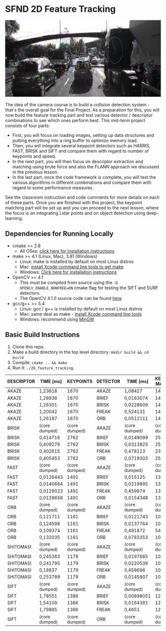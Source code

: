 # SFND 2D Feature Tracking

<img src="images/keypoints.png" width="820" height="248" />

The idea of the camera course is to build a collision detection system - that's the overall goal for the Final Project. As a preparation for this, you will now build the feature tracking part and test various detector / descriptor combinations to see which ones perform best. This mid-term project consists of four parts:

* First, you will focus on loading images, setting up data structures and putting everything into a ring buffer to optimize memory load. 
* Then, you will integrate several keypoint detectors such as HARRIS, FAST, BRISK and SIFT and compare them with regard to number of keypoints and speed. 
* In the next part, you will then focus on descriptor extraction and matching using brute force and also the FLANN approach we discussed in the previous lesson. 
* In the last part, once the code framework is complete, you will test the various algorithms in different combinations and compare them with regard to some performance measures. 

See the classroom instruction and code comments for more details on each of these parts. Once you are finished with this project, the keypoint matching part will be set up and you can proceed to the next lesson, where the focus is on integrating Lidar points and on object detection using deep-learning. 

## Dependencies for Running Locally
* cmake >= 2.8
  * All OSes: [click here for installation instructions](https://cmake.org/install/)
* make >= 4.1 (Linux, Mac), 3.81 (Windows)
  * Linux: make is installed by default on most Linux distros
  * Mac: [install Xcode command line tools to get make](https://developer.apple.com/xcode/features/)
  * Windows: [Click here for installation instructions](http://gnuwin32.sourceforge.net/packages/make.htm)
* OpenCV >= 4.1
  * This must be compiled from source using the `-D OPENCV_ENABLE_NONFREE=ON` cmake flag for testing the SIFT and SURF detectors.
  * The OpenCV 4.1.0 source code can be found [here](https://github.com/opencv/opencv/tree/4.1.0)
* gcc/g++ >= 5.4
  * Linux: gcc / g++ is installed by default on most Linux distros
  * Mac: same deal as make - [install Xcode command line tools](https://developer.apple.com/xcode/features/)
  * Windows: recommend using [MinGW](http://www.mingw.org/)

## Basic Build Instructions

1. Clone this repo.
2. Make a build directory in the top level directory: `mkdir build && cd build`
3. Compile: `cmake .. && make`
4. Run it: `./2D_feature_tracking`.

| DESCRIPTOR | TIME [ms]     | KEYPOINTS     | DETECTOR | TIME [ms]     | KEYPOINT MATCHES | %             | TOTAL TIME [ms] |
|------------|---------------|---------------|----------|---------------|------------------|---------------|-----------------|
| AKAZE      | 1,23618       | 1670          | AKAZE    | 1,08427       | 1491             | 0,892814371   | 2,32045         |
| AKAZE      | 1,28936       | 1670          | BRIEF    | 0,0163074     | 1491             | 0,892814371   | 1,30027         |
| AKAZE      | 1,26301       | 1670          | BRISK    | 0,0228609     | 1491             | 0,892814371   | 1,28588         |
| AKAZE      | 1,20042       | 1670          | FREAK    | 0,524131      | 1491             | 0,892814371   | 1,72455         |
| AKAZE      | 1,26187       | 1670          | ORB      | 0,0512111     | 1491             | 0,892814371   | 1,31308         |
| BRISK      | (core dumped) | (core dumped) | AKAZE    | (core dumped) | (core dumped)    | (core dumped) | (core dumped)   |
| BRISK      | 0,414716      | 2762          | BRIEF    | 0,0149099     | 2508             | 0,908037654   | 0,429626        |
| BRISK      | 0,409279      | 2762          | BRISK    | 0,0313825     | 2508             | 0,908037654   | 0,440661        |
| BRISK      | 0,402615      | 2762          | FREAK    | 0,478113      | 2326             | 0,842143374   | 0,880727        |
| BRISK      | 0,405453      | 2762          | ORB      | 0,0719303     | 2508             | 0,908037654   | 0,477384        |
| FAST       | (core dumped) | (core dumped) | AKAZE    | (core dumped) | (core dumped)    | (core dumped) | (core dumped)   |
| FAST       | 0,0126443     | 1491          | BRIEF    | 0,015125      | 1348             | 0,904091214   | 0,0277693       |
| FAST       | 0,0140664     | 1491          | BRISK    | 0,0219895     | 1348             | 0,904091214   | 0,0360559       |
| FAST       | 0,0129023     | 1491          | FREAK    | 0,459974      | 1348             | 0,904091214   | 0,472876        |
| FAST       | 0,0128658     | 1491          | ORB      | 0,0154348     | 1348             | 0,904091214   | 0,0283006       |
| ORB        | (core dumped) | (core dumped) | AKAZE    | (core dumped) | (core dumped)    | (core dumped) | (core dumped)   |
| ORB        | 0,121711      | 1161          | BRIEF    | 0,0121743     | 1033             | 0,889750215   | 0,133885        |
| ORB        | 0,124598      | 1161          | BRISK    | 0,0137764     | 1033             | 0,889750215   | 0,138375        |
| ORB        | 0,109374      | 1161          | FREAK    | 0,491872      | 549              | 0,472868217   | 0,601246        |
| ORB        | 0,132035      | 1161          | ORB      | 0,0783353     | 1033             | 0,889750215   | 0,210371        |
| SHITOMASI  | (core dumped) | (core dumped) | AKAZE    | (core dumped) | (core dumped)    | (core dumped) | (core dumped)   |
| SHITOMASI  | 0,245383      | 1179          | BRIEF    | 0,0197685     | 1067             | 0,905004241   | 0,265151        |
| SHITOMASI  | 0,241795      | 1179          | BRISK    | 0,0220539     | 1067             | 0,905004241   | 0,263848        |
| SHITOMASI  | 0,18837       | 1179          | FREAK    | 0,458696      | 1067             | 0,905004241   | 0,647066        |
| SHITOMASI  | 0,253789      | 1179          | ORB      | 0,0145907     | 1067             | 0,905004241   | 0,268379        |
| SIFT       | (core dumped) | (core dumped) | AKAZE    | (core dumped) | (core dumped)    | (core dumped) | (core dumped)   |
| SIFT       | 1,78551       | 1386          | BRIEF    | 0,00898051    | 1249             | 0,901154401   | 1,79449         |
| SIFT       | 1,54109       | 1386          | BRISK    | 0,0164391     | 1248             | 0,9004329     | 1,55753         |
| SIFT       | 1,79885       | 1386          | FREAK    | 0,4651        | 1239             | 0,893939394   | 2,26395         |
| SIFT       | (core dumped) | (core dumped) | ORB      | (core dumped) | (core dumped)    | (core dumped) | (core dumped)   |
